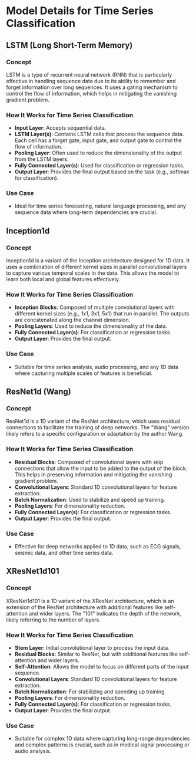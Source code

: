 # Model Details for Time Series Classification

## LSTM (Long Short-Term Memory)

### Concept
LSTM is a type of recurrent neural network (RNN) that is particularly effective in handling sequence data due to its ability to remember and forget information over long sequences. It uses a gating mechanism to control the flow of information, which helps in mitigating the vanishing gradient problem.

### How It Works for Time Series Classification
- **Input Layer**: Accepts sequential data.
- **LSTM Layer(s)**: Contains LSTM cells that process the sequence data. Each cell has a forget gate, input gate, and output gate to control the flow of information.
- **Pooling Layer**: Often used to reduce the dimensionality of the output from the LSTM layers.
- **Fully Connected Layer(s)**: Used for classification or regression tasks.
- **Output Layer**: Provides the final output based on the task (e.g., softmax for classification).

### Use Case
- Ideal for time series forecasting, natural language processing, and any sequence data where long-term dependencies are crucial.

## Inception1d

### Concept
Inception1d is a variant of the Inception architecture designed for 1D data. It uses a combination of different kernel sizes in parallel convolutional layers to capture various temporal scales in the data. This allows the model to learn both local and global features effectively.

### How It Works for Time Series Classification
- **Inception Blocks**: Composed of multiple convolutional layers with different kernel sizes (e.g., 1x1, 3x1, 5x1) that run in parallel. The outputs are concatenated along the channel dimension.
- **Pooling Layers**: Used to reduce the dimensionality of the data.
- **Fully Connected Layer(s)**: For classification or regression tasks.
- **Output Layer**: Provides the final output.

### Use Case
- Suitable for time series analysis, audio processing, and any 1D data where capturing multiple scales of features is beneficial.

## ResNet1d (Wang)

### Concept
ResNet1d is a 1D variant of the ResNet architecture, which uses residual connections to facilitate the training of deep networks. The "Wang" version likely refers to a specific configuration or adaptation by the author Wang.

### How It Works for Time Series Classification
- **Residual Blocks**: Composed of convolutional layers with skip connections that allow the input to be added to the output of the block. This helps in preserving information and mitigating the vanishing gradient problem.
- **Convolutional Layers**: Standard 1D convolutional layers for feature extraction.
- **Batch Normalization**: Used to stabilize and speed up training.
- **Pooling Layers**: For dimensionality reduction.
- **Fully Connected Layer(s)**: For classification or regression tasks.
- **Output Layer**: Provides the final output.

### Use Case
- Effective for deep networks applied to 1D data, such as ECG signals, seismic data, and other time series data.

## XResNet1d101

### Concept
XResNet1d101 is a 1D variant of the XResNet architecture, which is an extension of the ResNet architecture with additional features like self-attention and wider layers. The "101" indicates the depth of the network, likely referring to the number of layers.

### How It Works for Time Series Classification
- **Stem Layer**: Initial convolutional layer to process the input data.
- **Residual Blocks**: Similar to ResNet, but with additional features like self-attention and wider layers.
- **Self-Attention**: Allows the model to focus on different parts of the input sequence.
- **Convolutional Layers**: Standard 1D convolutional layers for feature extraction.
- **Batch Normalization**: For stabilizing and speeding up training.
- **Pooling Layers**: For dimensionality reduction.
- **Fully Connected Layer(s)**: For classification or regression tasks.
- **Output Layer**: Provides the final output.

### Use Case
- Suitable for complex 1D data where capturing long-range dependencies and complex patterns is crucial, such as in medical signal processing or audio analysis.
